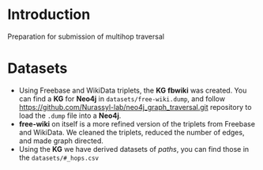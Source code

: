 # Introduction

Preparation for submission of multihop traversal

# Datasets
- Using Freebase and WikiData triplets, the **KG** **fbwiki** was created. You can find a **KG** for **Neo4j** in `datasets/free-wiki.dump`, and follow https://github.com/Nurassyl-lab/neo4j_graph_traversal.git repository to load the `.dump` file into a **Neo4j**.
- **free-wiki** on itself is a more refined version of the triplets from Freebase and WikiData. We cleaned the triplets, reduced the number of edges, and made graph directed.
- Using the **KG** we have derived datasets of *paths*, you can find those in the `datasets/#_hops.csv`
